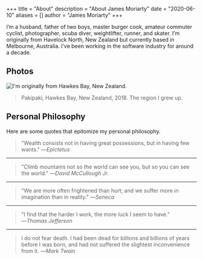 +++
title = "About"
description = "About James Moriarty"
date = "2020-06-10"
aliases = []
author = "James Moriarty"
+++

I’m a husband, father of two boys, master burger cook, amateur commuter cyclist, photographer, scuba diver, weightlifter, runner, and skater. I’m originally from Havelock North, New Zealand but currently based in Melbourne, Australia. I’ve been working in the software industry for around a decade.

## Photos

![I'm originally from Hawkes Bay, New Zealand.](/images/about-new-zealand.jpg)
> Pakipaki, Hawkes Bay, New Zealand, 2018. The region I grew up.

## Personal Philosophy

Here are some quotes that epitomize my personal philosophy.

> "Wealth consists not in having great possessions, but in having few wants."
_―Epictetus_

<hr />

> "Climb mountains not so the world can see you, but so you can see the world."
_―David McCullough Jr._

<hr />

> "We are more often frightened than hurt; and we suffer more in imagination than in reality."
_―Seneca_

<hr />

> "I find that the harder I work, the more luck I seem to have."
_―Thomas Jefferson_

<hr />

> I do not fear death. I had been dead for billions and billions of years before I was born, and had not suffered the slightest inconvenience from it.
_―Mark Twain_
